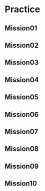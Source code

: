 # Practice
## Mission01
## Mission02
## Mission03
## Mission04
## Mission05
## Mission06
## Mission07
## Mission08
## Mission09
## Mission10